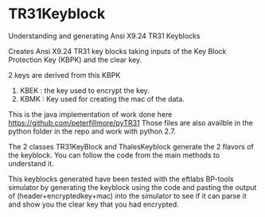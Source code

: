 # TR31Keyblock
Understanding and generating Ansi X9.24 TR31 Keyblocks

Creates Ansi X9.24 TR31 key blocks taking inputs of the Key Block Protection Key (KBPK) and the clear key.

2 keys are derived from this KBPK 
1. KBEK : the key used to encrypt the key.
1. KBMK : Key used for creating the mac of the data.


This is the java implementation of work done here https://github.com/peterfillmore/pyTR31 
Those files are also availble in the python folder in the repo and work with python 2.7.

The 2 classes TR31KeyBlock and ThalesKeyblock generate the 2 flavors of the keyblock.
You can follow the code from the main methods to understand it.

This keyblocks generated have been tested with the eftlabs BP-tools simulator by generating the keyblock using the code and pasting the output of  (header+encryptedkey+mac) into the simulator to see if it can parse it and show you the clear key that you had encrypted.

